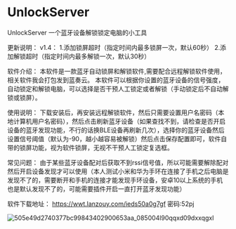 # UnlockServer
UnlockServer 一个蓝牙设备解锁锁定电脑的小工具

更新说明：
v1.4：
1.添加锁屏超时（指定时间内最多锁屏一次，默认60秒）
2.添加解锁超时（指定时间内最多解锁一次，默认30秒）

软件介绍：
本软件是一款蓝牙自动锁屏和解锁软件,需要配合远程解锁软件使用，相关软件我会打包发到蓝奏云。
本软件可以根据你设置的蓝牙设备的信号强度，自动锁定和解锁电脑，可以选择是否干预人工锁定或者解锁（手动锁定后不自动解锁或锁屏）。

使用说明：
下载安装后，再安装远程解锁软件，然后只需要设置用户名密码（本地计算机用户名密码），然后点击刷新蓝牙设备（如果查找不到，请检查是否开启设备的蓝牙发现功能，不行的话换BLE设备再刷新几次），选择你的蓝牙设备然后设置信号阈值（默认为-90，越小越容易被解锁）然后点击保存配置即可，软件自带的锁屏功能，视为软件锁屏，无视不干预人工锁定复选框。

常见问题：
由于某些蓝牙设备配对后获取不到rssi信号值，所以可能需要解除配对然后开启设备发现才可以使用（本人测试小米和华为手环在连接了手机之后电脑是发现不了的，需要断开和手机的连接才能发现手环设备，安卓10以上系统的手机也是默认发现不了的，可能需要插件开启一直打开蓝牙发现功能）


软件下载地址：
https://wwt.lanzouy.com/ieds50a0g7gf
密码:52pj

![505e49d2740377bc99843402900653aa_085004l90qqxd09dxxqgxl](https://user-images.githubusercontent.com/18580281/185857388-5cab0b72-f0fe-4b02-99c5-3190fc666548.png)
